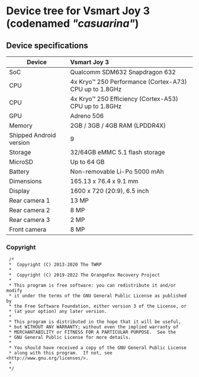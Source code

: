 # Device tree for Vsmart Joy 3 (codenamed _"casuarina"_)

## Device specifications

| Device                  | Vsmart Joy 3                                                |
| ----------------------- | :---------------------------------------------------------- |
| SoC                     | Qualcomm SDM632 Snapdragon 632                              |
| CPU                     | 4x Kryo™ 250 Performance (Cortex-A73) CPU up to 1.8GHz      |
| CPU                     | 4x Kryo™ 250 Efficiency (Cortex-A53) CPU up to 1.8GHz       |
| GPU                     | Adreno 506                                                  |
| Memory                  | 2GB / 3GB / 4GB RAM (LPDDR4X)                               |
| Shipped Android version | 9                                                           |
| Storage                 | 32/64GB eMMC 5.1 flash storage                              |
| MicroSD                 | Up to 64 GB                                                 |
| Battery                 | Non-removable Li-Po 5000 mAh                                |
| Dimensions              | 165.13 x 76.4 x 9.1 mm                                      |
| Display                 | 1600 x 720 (20:9), 6.5 inch                                 |
| Rear camera 1           | 13 MP                                                       |
| Rear camera 2           | 8 MP                                                        |
| Rear camera 3           | 2 MP                                                        |
| Front camera            | 8 MP                                                        |

### Copyright
 ```
  /*
  *  Copyright (C) 2013-2020 The TWRP
  *
  *  Copyright (C) 2019-2022 The OrangeFox Recovery Project
  *
  * This program is free software: you can redistribute it and/or modify
  * it under the terms of the GNU General Public License as published by
  * the Free Software Foundation, either version 3 of the License, or
  * (at your option) any later version.
  *
  * This program is distributed in the hope that it will be useful,
  * but WITHOUT ANY WARRANTY; without even the implied warranty of
  * MERCHANTABILITY or FITNESS FOR A PARTICULAR PURPOSE.  See the
  * GNU General Public License for more details.
  *
  * You should have received a copy of the GNU General Public License
  * along with this program.  If not, see <http://www.gnu.org/licenses/>.
  *
  */
